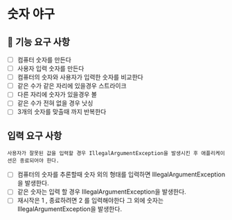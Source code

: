 # 숫자 야구

## 🚀 기능 요구 사항

- [ ] 컴퓨터 숫자를 만든다
- [ ] 사용자 입력 숫자를 만든다
- [ ] 컴퓨터의 숫자와 사용자가 입력한 숫자를 비교한다
- [ ] 같은 수가 같은 자리에 있을경우 스트라이크
- [ ] 다른 자리에 숫자가 있을경우 볼 
- [ ] 같은 수가 전혀 없을 경우 낫싱
- [ ] 3개의 숫자를 맞출때 까지 반복한다 

## 입력 요구 사항 

```사용자가 잘못된 값을 입력할 경우 IllegalArgumentException을 발생시킨 후 애플리케이션은 종료되어야 한다.```

- [ ] 컴퓨터의 숫자를 추론할때 숫자 외의 형태를 입력하면 IllegalArgumentException을 발생한다.
- [ ] 같은 숫자는 입력 할 경우 IllegalArgumentException을 발생한다.
- [ ] 재시작은 1 , 종료하려면 2 를 입력해야한다 그 외에 숫자는 IllegalArgumentException을 발생한다.